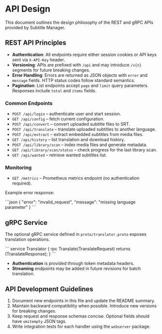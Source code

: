<!-- file: docs/API_DESIGN.md -->

# API Design

This document outlines the design philosophy of the REST and gRPC APIs provided
by Subtitle Manager.

## REST API Principles

- **Authentication**: All endpoints require either session cookies or API keys
  sent via `X-API-Key` header.
- **Versioning**: APIs are prefixed with `/api` and may introduce `/v{n}`
  segments for future breaking changes.
- **Error Handling**: Errors are returned as JSON objects with `error` and
  `message` fields. HTTP status codes follow standard semantics.
- **Pagination**: List endpoints accept `page` and `limit` query parameters.
  Responses include `total` and `items` fields.

### Common Endpoints

- `POST /api/login` – authenticate user and start session.
- `GET /api/config` – fetch current configuration.
- `POST /api/convert` – convert uploaded subtitle files to SRT.
- `POST /api/translate` – translate uploaded subtitles to another language.
- `POST /api/extract` – extract embedded subtitles from media files.
- `GET /api/history` – list translation and download history.
- `POST /api/library/scan` – index media files and generate metadata.
- `GET /api/library/scan/status` – check progress for the last library scan.
- `GET /api/wanted` – retrieve wanted subtitles list.

### Monitoring

- `GET /metrics` – Prometheus metrics endpoint (no authentication required).

Example error response:

\```json { "error": "invalid_request", "message": "missing language parameter" }
\```

## gRPC Service

The optional gRPC service defined in `proto/translator.proto` exposes
translation operations.

\``` service Translator { rpc Translate(TranslateRequest) returns
(TranslateResponse); } \```

- **Authentication** is provided through token metadata headers.
- **Streaming** endpoints may be added in future revisions for batch
  translation.

## API Development Guidelines

1. Document new endpoints in this file and update the README summary.
2. Maintain backward compatibility when possible. Introduce new versions for
   breaking changes.
3. Keep request and response schemas concise. Optional fields should have
   `omitempty` JSON tags.
4. Write integration tests for each handler using the `webserver` package.
